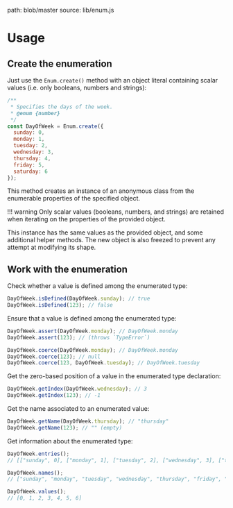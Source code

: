 path: blob/master
source: lib/enum.js

# Usage

## Create the enumeration
Just use the `Enum.create()` method with an object literal containing scalar values (i.e. only booleans, numbers and strings):

```js
/**
 * Specifies the days of the week.
 * @enum {number}
 */
const DayOfWeek = Enum.create({
  sunday: 0,
  monday: 1,
  tuesday: 2,
  wednesday: 3,
  thursday: 4,
  friday: 5,
  saturday: 6
});
```

This method creates an instance of an anonymous class from the enumerable properties of the specified object.

!!! warning
    Only scalar values (booleans, numbers, and strings) are retained when iterating on the properties of the provided object.

This instance has the same values as the provided object, and some additional helper methods. The new object is also freezed to prevent any attempt at modifying its shape.

## Work with the enumeration
Check whether a value is defined among the enumerated type:

```js
DayOfWeek.isDefined(DayOfWeek.sunday); // true
DayOfWeek.isDefined(123); // false
```

Ensure that a value is defined among the enumerated type:

```js
DayOfWeek.assert(DayOfWeek.monday); // DayOfWeek.monday
DayOfWeek.assert(123); // (throws `TypeError`)

DayOfWeek.coerce(DayOfWeek.monday); // DayOfWeek.monday
DayOfWeek.coerce(123); // null
DayOfWeek.coerce(123, DayOfWeek.tuesday); // DayOfWeek.tuesday
```

Get the zero-based position of a value in the enumerated type declaration:

```js
DayOfWeek.getIndex(DayOfWeek.wednesday); // 3
DayOfWeek.getIndex(123); // -1
```

Get the name associated to an enumerated value:

```js
DayOfWeek.getName(DayOfWeek.thursday); // "thursday"
DayOfWeek.getName(123); // "" (empty)
```

Get information about the enumerated type:

```js
DayOfWeek.entries();
// [["sunday", 0], ["monday", 1], ["tuesday", 2], ["wednesday", 3], ["thursday", 4], ["friday", 5], ["saturday", 6]]

DayOfWeek.names();
// ["sunday", "monday", "tuesday", "wednesday", "thursday", "friday", "saturday"]

DayOfWeek.values();
// [0, 1, 2, 3, 4, 5, 6]
```
